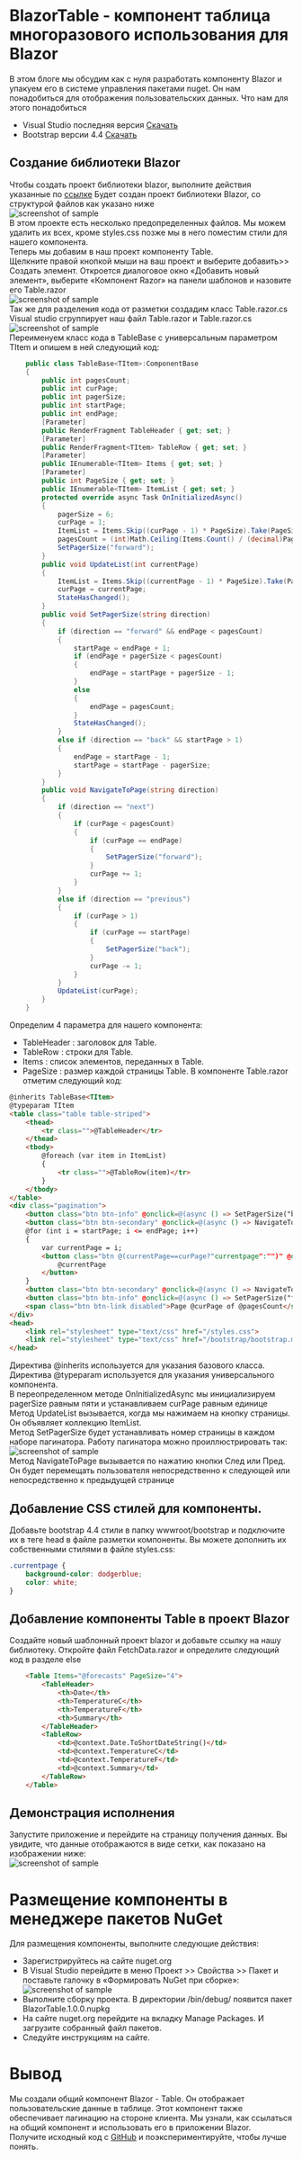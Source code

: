 # BlazorTable - компонент таблица многоразового использования для Blazor
В этом блоге мы обсудим как с нуля разработать компоненту Blazor и упакуем его в системе управления пакетами nuget. Он нам понадобиться для отображения пользовательских данных.
Что нам для этого понадобиться
* Visual Studio последняя версия [Скачать](https://visualstudio.microsoft.com/ru/downloads/)
* Bootstrap версии 4.4 [Скачать](https://getbootstrap.com/docs/4.4/getting-started/introduction/)
## Создание библиотеки Blazor
Чтобы создать проект библиотеки blazor, выполните действия указанные по [ссылке](https://docs.microsoft.com/ru-ru/aspnet/core/blazor/components/class-libraries?view=aspnetcore-3.1&tabs=visual-studio#create-an-rcl)
Будет создан проект библиотеки Blazor, со структурой файлов как указано ниже <br>
![screenshot of sample](https://github.com/Amangeldi/BlazorTable/blob/master/imgs/structure.png?raw=true) <br>
В этом проекте есть несколько предопределенных файлов. Мы можем удалить их всех, кроме styles.css позже мы в него поместим стили для нашего компонента.  <br>
Теперь мы добавим в наш проект компоненту Table. <br>
Щелкните правой кнопкой мыши на ваш проект и выберите добавить>> Создать элемент. Откроется диалоговое окно «Добавить новый элемент», выберите «Компонент Razor» на панели шаблонов и назовите его Table.razor  <br>
![screenshot of sample](https://github.com/Amangeldi/BlazorTable/blob/master/imgs/CreateComponent.png?raw=true) <br>
Так же для разделения кода от разметки создадим класс Table.razor.cs
Visual studio сгруппирует наш файл Table.razor и Table.razor.cs  <br>
![screenshot of sample](https://github.com/Amangeldi/BlazorTable/blob/master/imgs/ComponentCode.png?raw=true) <br>
Переименуем класс кода в TableBase с универсальным параметром TItem и опишем в ней следующий код:
```c#
    public class TableBase<TItem>:ComponentBase
    {
        public int pagesCount;
        public int curPage;
        public int pagerSize;
        public int startPage;
        public int endPage;
        [Parameter]
        public RenderFragment TableHeader { get; set; }
        [Parameter]
        public RenderFragment<TItem> TableRow { get; set; }
        [Parameter]
        public IEnumerable<TItem> Items { get; set; }
        [Parameter]
        public int PageSize { get; set; }
        public IEnumerable<TItem> ItemList { get; set; }
        protected override async Task OnInitializedAsync()
        {
            pagerSize = 6;
            curPage = 1;
            ItemList = Items.Skip((curPage - 1) * PageSize).Take(PageSize);
            pagesCount = (int)Math.Ceiling(Items.Count() / (decimal)PageSize);
            SetPagerSize("forward");
        }
        public void UpdateList(int currentPage)
        {
            ItemList = Items.Skip((currentPage - 1) * PageSize).Take(PageSize);
            curPage = currentPage;
            StateHasChanged();
        }
        public void SetPagerSize(string direction)
        {
            if (direction == "forward" && endPage < pagesCount)
            {
                startPage = endPage + 1;
                if (endPage + pagerSize < pagesCount)
                {
                    endPage = startPage + pagerSize - 1;
                }
                else
                {
                    endPage = pagesCount;
                }
                StateHasChanged();
            }
            else if (direction == "back" && startPage > 1)
            {
                endPage = startPage - 1;
                startPage = startPage - pagerSize;
            }
        }
        public void NavigateToPage(string direction)
        {
            if (direction == "next")
            {
                if (curPage < pagesCount)
                {
                    if (curPage == endPage)
                    {
                        SetPagerSize("forward");
                    }
                    curPage += 1;
                }
            }
            else if (direction == "previous")
            {
                if (curPage > 1)
                {
                    if (curPage == startPage)
                    {
                        SetPagerSize("back");
                    }
                    curPage -= 1;
                }
            }
            UpdateList(curPage);
        }
    }
```
Определим 4 параметра для нашего компонента:
* TableHeader : заголовок для Table.
* TableRow : строки для Table.
* Items : список элементов, переданных в Table.
* PageSize : размер каждой страницы Table.
В компоненте Table.razor отметим следующий код:
```html
@inherits TableBase<TItem>
@typeparam TItem
<table class="table table-striped">
    <thead>
        <tr class="">@TableHeader</tr>
    </thead>
    <tbody>
        @foreach (var item in ItemList)
        {
            <tr class="">@TableRow(item)</tr>
        }
    </tbody>
</table>
<div class="pagination">
    <button class="btn btn-info" @onclick=@(async () => SetPagerSize("back"))>&laquo;</button>
    <button class="btn btn-secondary" @onclick=@(async () => NavigateToPage("previous"))>Пред.</button>
    @for (int i = startPage; i <= endPage; i++)
    {
        var currentPage = i;
        <button class="btn @(currentPage==curPage?"currentpage":"")" @onclick=@(async () => UpdateList(currentPage))>
            @currentPage
        </button>
    }
    <button class="btn btn-secondary" @onclick=@(async () => NavigateToPage("next"))>След.</button>
    <button class="btn btn-info" @onclick=@(async () => SetPagerSize("forward"))>&raquo;</button>
    <span class="btn btn-link disabled">Page @curPage of @pagesCount</span>
</div>
<head>
    <link rel="stylesheet" type="text/css" href="/styles.css">
    <link rel="stylesheet" type="text/css" href="/bootstrap/bootstrap.min.css">
</head>
```
Директива @inherits используется для указания базового класса. <br>
Директива @typeparam используется для указания универсального компонента. <br>
В переопределенном методе OnInitializedAsync мы инициализируем pagerSize равным пяти и устанавливаем curPage равным единице <br>
Метод UpdateList вызывается, когда мы нажимаем на кнопку страницы. Он объявляет коллекцию ItemList. <br>
Метод SetPagerSize будет устанавливать номер страницы в каждом наборе пагинатора. Работу пагинатора можно проиллюстрировать так: <br>
![screenshot of sample](https://github.com/Amangeldi/BlazorTable/blob/master/imgs/%D0%BF%D0%B0%D0%B3%D0%B8%D0%BD%D0%B0%D1%82%D0%BE%D1%80.gif?raw=true) <br>
Метод NavigateToPage вызывается по нажатию кнопки След или Пред. Он будет перемещать пользователя непосредственно к следующей или непосредственно к предыдущей странице <br>
## Добавление CSS стилей для компоненты.
Добавьте bootstrap 4.4 стили в папку wwwroot/bootstrap и подключите их в теге head в файле разметки компоненты. Вы можете дополнить их собственными стилями в файле styles.css:
```css
.currentpage {
    background-color: dodgerblue;
    color: white;
}
```
## Добавление компоненты Table в проект Blazor
Создайте новый шаблонный проект blazor и добавьте ссылку на нашу библиотеку.
Откройте файл FetchData.razor и определите следующий код в разделе else
```html
    <Table Items="@forecasts" PageSize="4">
        <TableHeader>
            <th>Date</th>
            <th>TemperatureC</th>
            <th>TemperatureF</th>
            <th>Summary</th>
        </TableHeader>
        <TableRow>
            <td>@context.Date.ToShortDateString()</td>
            <td>@context.TemperatureC</td>
            <td>@context.TemperatureF</td>
            <td>@context.Summary</td>
        </TableRow>
    </Table>
```
## Демонстрация исполнения
Запустите приложение и перейдите на страницу получения данных. Вы увидите, что данные отображаются в виде сетки, как показано на изображении ниже: <br>
![screenshot of sample](https://github.com/Amangeldi/BlazorTable/blob/master/imgs/1.png?raw=true) <br>
# Размещение компоненты в менеджере пакетов NuGet
Для размещения компоненты, выполните следующие действия:
* Зарегистрируйтесь на сайте nuget.org
*	В Visual Studio перейдите в меню Проект >> Свойства >> Пакет и поставьте галочку в «Формировать NuGet при сборке»:
![screenshot of sample](https://github.com/Amangeldi/BlazorTable/blob/master/imgs/NuGet.png?raw=true) <br>
* Выполните сборку проекта. В директории /bin/debug/ появится пакет BlazorTable.1.0.0.nupkg
* На сайте nuget.org перейдите на вкладку Manage Packages. И загрузите собранный файл пакетов.
* Следуйте инструкциям на сайте.
# Вывод
Мы создали общий компонент Blazor - Table. Он отображает пользовательские данные в таблице. Этот компонент также обеспечивает пагинацию на стороне клиента. Мы узнали, как ссылаться на общий компонент и использовать его в приложении Blazor.<br>
Получите исходный код с [GitHub](https://github.com/Amangeldi/BlazorTable) и поэкспериментируйте, чтобы лучше понять.
